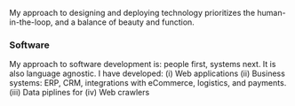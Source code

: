 My approach to designing and deploying technology prioritizes the human-in-the-loop,
and a balance of beauty and function.

### Software
My approach to software development is: people first, systems next.
It is also language agnostic.
I have developed:
(i) Web applications
(ii) Business systems: ERP, CRM, integrations with eCommerce, logistics, and payments.
(iii) Data piplines for (iv) Web crawlers 